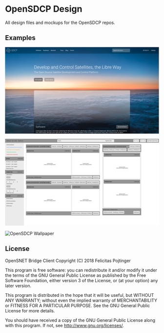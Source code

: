 # OpenSDCP Design

All design files and mockups for the OpenSDCP repos.

## Examples

![OpenSDCP Landing Page](opensdcp.github.io/landing-page/landing-page.png)

![OpenSNET Bridge Client Wallpaper](opensnet-bridge-client/concepts/dashboard-layout.png)

![OpenSDCP Wallpaper](opensdcp-wallpapers/sunrise-wallpaper.png)

## License

OpenSNET Bridge Client Copyright (C) 2018 Felicitas Pojtinger

This program is free software: you can redistribute it and/or modify
it under the terms of the GNU General Public License as published by
the Free Software Foundation, either version 3 of the License, or
(at your option) any later version.

This program is distributed in the hope that it will be useful,
but WITHOUT ANY WARRANTY; without even the implied warranty of
MERCHANTABILITY or FITNESS FOR A PARTICULAR PURPOSE. See the
GNU General Public License for more details.

You should have received a copy of the GNU General Public License
along with this program. If not, see <http://www.gnu.org/licenses/>.
